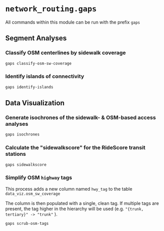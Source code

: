 # `network_routing.gaps`

All commands within this module can be run with the prefix `gaps`

## Segment Analyses

### Classify OSM centerlines by sidewalk coverage

```bash
gaps classify-osm-sw-coverage
```

### Identify islands of connectivity

```bash
gaps identify-islands
```

## Data Visualization

### Generate isochrones of the sidewalk- & OSM-based access analyses

```bash
gaps isochrones
```

### Calculate the "sidewalkscore" for the RideScore transit stations

```bash
gaps sidewalkscore
```

### Simplify OSM `highway` tags

This process adds a new column named `hwy_tag` to the table `data_viz.osm_sw_coverage`

The column is then populated with a single, clean tag. If multiple tags are present,
the tag higher in the hierarchy will be used (e.g. `"{trunk, tertiary}" -> "trunk"` ).

```bash
gaps scrub-osm-tags
```
